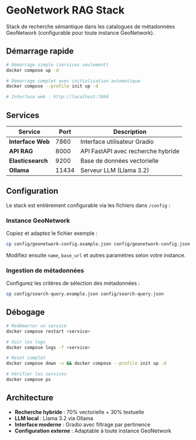 # GeoNetwork RAG Stack

Stack de recherche sémantique dans les catalogues de métadonnées GeoNetwork (configurable pour toute instance GeoNetwork).

## Démarrage rapide

```bash
# Démarrage simple (services seulement)
docker compose up -d

# Démarrage complet avec initialisation automatique
docker compose --profile init up -d

# Interface web : http://localhost:7860
```

## Services

| Service | Port | Description |
|---------|------|-------------|
| **Interface Web** | 7860 | Interface utilisateur Gradio |
| **API RAG** | 8000 | API FastAPI avec recherche hybride |
| **Elasticsearch** | 9200 | Base de données vectorielle |
| **Ollama** | 11434 | Serveur LLM (Llama 3.2) |

## Configuration

Le stack est entièrement configurable via les fichiers dans `/config` :

### Instance GeoNetwork
Copiez et adaptez le fichier exemple :
```bash
cp config/geonetwork-config.example.json config/geonetwork-config.json
```
Modifiez ensuite `name`, `base_url` et autres paramètres selon votre instance.

### Ingestion de métadonnées
Configurez les critères de sélection des métadonnées :
```bash
cp config/search-query.example.json config/search-query.json
```

## Débogage

```bash
# Redémarrer un service
docker compose restart <service>

# Voir les logs
docker compose logs -f <service>

# Reset complet
docker compose down -v && docker compose --profile init up -d

# Vérifier les services
docker compose ps
```

## Architecture

- **Recherche hybride** : 70% vectorielle + 30% textuelle
- **LLM local** : Llama 3.2 via Ollama
- **Interface moderne** : Gradio avec filtrage par pertinence
- **Configuration externe** : Adaptable à toute instance GeoNetwork